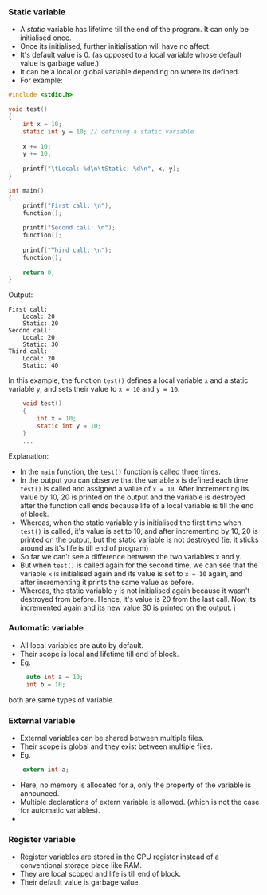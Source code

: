 ### Static variable

- A _static_ variable has lifetime till the end of the program. It can only be initialised once. 
- Once its initialised, further initialisation will have no affect. 
- It's default value is 0. (as opposed to a local variable whose default value is garbage value.)
- It can be a local or global variable depending on where its defined. 
- For example: 
```c
#include <stdio.h>

void test()
{
	int x = 10;
	static int y = 10; // defining a static variable
	
	x += 10;
	y += 10;
	
	printf("\tLocal: %d\n\tStatic: %d\n", x, y);
}

int main()
{
	printf("First call: \n");
	function();
	
	printf("Second call: \n");
	function();
	
	printf("Third call: \n");
	function();
	
	return 0;
}
```
Output: 
```
First call: 
	Local: 20
	Static: 20
Second call: 
	Local: 20
	Static: 30
Third call: 
	Local: 20
	Static: 40
```

In this example, the function `test()` defines a local variable `x` and a static variable `y`, and sets their value to `x = 10` and `y = 10`.
```c
	void test() 
	{
		int x = 10;
		static int y = 10;
	}
	...
```
Explanation: 
- In the `main` function, the `test()` function is called three times. 
- In the output you can observe that the variable `x` is defined each time `test()` is called and assigned a value of `x = 10`. After incrementing its value by 10, 20 is printed on the output and the variable is destroyed after the function call ends because life of a local variable is till the end of block.
- Whereas, when the static variable y is initialised the first time when `test()` is called, it's value is set to 10, and after incrementing by 10, 20 is printed on the output, but the static variable is not destroyed (ie. it sticks around as it's life is till end of program) 
- So far we can't see a difference between the two variables x and y.
- But when `test()` is called again for the second time, we can see that the variable `x` is initialised again and its value is set to `x = 10` again, and after incrementing it prints the same value as before. 
- Whereas, the static variable `y` is not initialised again because it wasn't destroyed from before. Hence, it's value is 20 from the last call. Now its incremented again and its new value 30 is printed on the output. j


### Automatic variable

- All local variables are auto by default.
- Their scope is local and lifetime till end of block.
- Eg. 
```c 
	 auto int a = 10;
	 int b = 10;
```
both are same types of variable.

### External variable

- External variables can be shared between multiple files.
- Their scope is global and they exist between multiple files. 
- Eg. 
```c
	extern int a;
```
- Here, no memory is allocated for a, only the property of the variable is announced. 
- Multiple declarations of extern variable is allowed. (which is not the case for automatic variables).
- 
### Register variable
- Register variables are stored in the CPU register instead of a conventional storage place like RAM. 
- They are local scoped and life is till end of block.
- Their default value is garbage value. 

